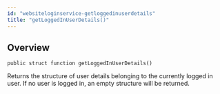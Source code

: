 ```yaml
---
id: "websiteloginservice-getloggedinuserdetails"
title: "getLoggedInUserDetails()"
---
```



## Overview




```luceescript
public struct function getLoggedInUserDetails()
```

Returns the structure of user details belonging to the currently logged in user.
If no user is logged in, an empty structure will be returned.


